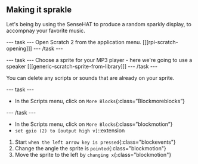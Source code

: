 ## Making it sprakle

Let's being by using the SenseHAT to produce a random sparkly display, to accompnay your favorite music.

--- task ---
Open Scratch 2 from the application menu.
[[[rpi-scratch-opening]]]
--- /task ---

--- task ---
Choose a sprite for your MP3 player - here we're going to use a speaker
[[[generic-scratch-sprite-from-library]]]
--- /task ---

You can delete any scripts or sounds that are already on your sprite.

--- task ---
- In the Scripts menu, click on `More Blocks`{:class=”Blockmoreblocks”}

--- /task ---
- In the Scripts menu, click on `More Blocks`{:class=”blockmotion”}
- `set gpio (2) to [output high v]`::extension


1. Start `when the left arrow key is pressed`{:class="blockevents"}
1. Change the angle the sprite is `pointed`{:class="blockmotion"}
1. Move the sprite to the left by `changing x`{:class="blockmotion"}

